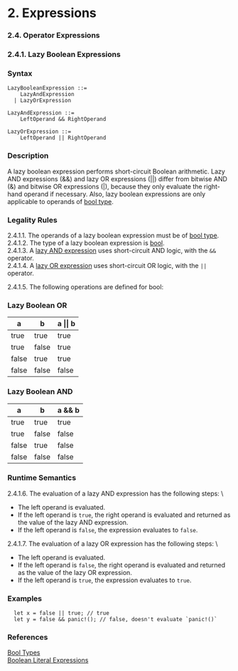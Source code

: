 # 2. Expressions
### 2.4. Operator Expressions
### 2.4.1. Lazy Boolean Expressions <a name="lazy-boolean-expressions"></a>

### Syntax
   <a name="lazy-boolean-expression-syntax"></a>

    LazyBooleanExpression ::= 
        LazyAndExpression
      | LazyOrExpression

    LazyAndExpression ::= 
        LeftOperand && RightOperand

    LazyOrExpression ::= 
        LeftOperand || RightOperand


### Description
A lazy boolean expression performs short-circuit Boolean arithmetic. 
Lazy AND expressions (&&) and lazy OR expressions (||) differ from bitwise AND (&) and bitwise OR expressions (|), because they only evaluate the right-hand operand if necessary. Also, lazy boolean expressions are only applicable to operands of [bool type](../../../types/bool/bool.md#bool).

### Legality Rules
2.4.1.1. <!-- 8ee2a7bd-59c9-4479-9516-5519af52aa3b -->  The operands of a lazy boolean expression must be of [bool type](../../../types/bool/bool.md#bool). \
2.4.1.2. <!-- 44418fad-561e-488e-9a04-30a4701aa735 -->  The type of a lazy boolean expression is [bool](../../../types/bool/bool.md#bool). \
2.4.1.3. <!-- 8d4fd9cd-5ef4-46e0-877d-a5194aab3f2c -->  A [lazy AND expression](#lazy-boolean-tables) uses short-circuit AND logic, with the `&&` operator. \
2.4.1.4. <!-- d05986fe-54a4-4142-93b1-fc7a557d1884 -->  A [lazy OR expression](#lazy-boolean-tables) uses short-circuit OR logic, with the `||` operator. 

2.4.1.5. The following operations are defined for bool: <a name="lazy-boolean-tables"></a>
### Lazy Boolean OR 

| a     | b     | a \|\| b |
|-------|-------|--------|
| true  | true  | true   |
| true  | false | true   |
| false | true  | true   |
| false | false | false  |


### Lazy Boolean AND 

| a     | b     | a && b  |
|-------|-------|--------|
| true  | true  | true   |
| true  | false | false  |
| false | true  | false  |
| false | false | false  |


### Runtime Semantics
2.4.1.6. <!-- 266ee141-7c6b-4738-bc33-24a72e8e3d99 --> The evaluation of a lazy AND expression has the following steps: \
- The left operand is evaluated. 
- If the left operand is `true`, the right operand is evaluated and returned as the value of the lazy AND expression.
- If the left operand is `false`, the expression evaluates to `false`. 

2.4.1.7. <!-- 0735bf32-a30d-4a64-8ca1-8ad873bc9e04 --> The evaluation of a lazy OR expression has the following steps: \
- The left operand is evaluated. 
- If the left operand is `false`, the right operand is evaluated and returned as the value of the lazy OR expression.
- If the left operand is `true`, the expression evaluates to `true`.

### Examples
```
  let x = false || true; // true 
  let y = false && panic!(); // false, doesn't evaluate `panic!()` 
```

### References
[Bool Types](../../../types/bool/bool.md#bool) \
[Boolean Literal Expressions](../../../types/bool/bool.md#boolean-literal) 